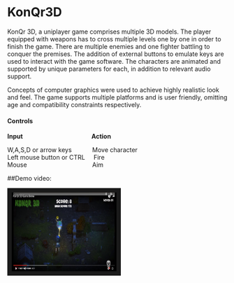 # KonQr3D

  KonQr 3D, a uniplayer game comprises multiple 3D models. The player equipped with weapons has to cross multiple levels one by one in order to finish the game. There are multiple enemies and one fighter battling to conquer the premises. The addition of external buttons to emulate keys are used to interact with the game software. The characters are animated and supported by unique parameters for each, in addition to relevant audio support.

Concepts of computer graphics were used to achieve highly realistic look and feel. The game supports multiple platforms and is user friendly, omitting age and compatibility constraints respectively. 

<h4>Controls</h4>

<b>Input</b> &nbsp; &nbsp;  &nbsp;  &nbsp; &nbsp;&nbsp;&nbsp;&nbsp;&nbsp;&nbsp;&nbsp;&nbsp;&nbsp;&nbsp;&nbsp;&nbsp;&nbsp;&nbsp;&nbsp;&nbsp;&nbsp; &nbsp;&nbsp;&nbsp; &nbsp;&nbsp;&nbsp;&nbsp;&nbsp; &nbsp; &nbsp;<b>Action</b>

W,A,S,D or arrow keys	 &nbsp;  &nbsp;  &nbsp;  &nbsp;  &nbsp;&nbsp;	Move character<br/>
Left mouse button or CTRL	 &nbsp; &nbsp;  Fire<br/>
Mouse	  &nbsp;  &nbsp;  &nbsp;  &nbsp;  &nbsp;  &nbsp; &nbsp;&nbsp;&nbsp;&nbsp;&nbsp;&nbsp;&nbsp;&nbsp;&nbsp; &nbsp;&nbsp;&nbsp;&nbsp;&nbsp;&nbsp;&nbsp;&nbsp;&nbsp; &nbsp;  &nbsp;  &nbsp;Aim<br/>

##Demo video:<br/>


<a href="https://www.youtube.com/watch?v=RWGQKk-rNgQ" target="_blank"><img src="https://github.com/shikha735/KonQr3D/blob/master/Screenshots%20and%20Demo%20video/Screenshot%20(42).png" alt="KonQr 3D Demo" width="240" height="180" border="10" /></a>
